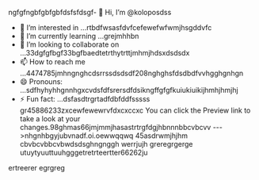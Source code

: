 ngfgfngbfgbfgbfdsfsfdsgf- 👋 Hi, I’m @koloposdss
- 👀 I’m interested in ...rtbdfwsasfdvfcefewefwfwmjhsgddvfc
- 🌱 I’m currently learning ...grejmhhbn
- 💞️ I’m looking to collaborate on ...33dgfgfbgf33bgfbaedtetrthytrttjmhmjhdsxdsdsdx
- 📫 How to reach me ...4474785jmhngnghcdsrrssdsdsdf208nghghsfdsdbdfvvhgghgnhgn
- 😄 Pronouns: ...sdfhyhyhhgnnhgxcvdsfdfsrersdfdsikngffgfgfkuiukiuikijhmhjhmjhj
- ⚡ Fun fact: ...dsfasdtrgrtadfdbfddfsssss
gr45886233zxcewfewewrvfdxcxccxc
You can click the Preview link to take a look at your changes.98ghmas66jmjmmjhasastrtrgfdgjhbnnnbbcvbcvv
--->nhgnhbgyjubvnadf.oi.oewwqqwq
45asdrwmjhjhm
cbvbcvbbcvbwdsdsghngnggh
werrjujh
greregrgerge
utuytyuuttuuhgggetretrteertter66262ju

ertreerer
egrgreg
